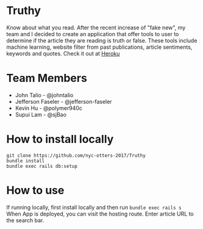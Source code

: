 # Truthy
Know about what you read.
After the recent increase of "fake new", my team and I decided to create an application that offer tools to user to determine if the article they are reading is truth or false. These tools include machine learning, website filter from past publications, article sentiments, keywords and quotes.
Check it out at [Heroku](https://truthy.herokuapp.com/)

# Team Members
* John Talio - @johntalio  
* Jefferson Faseler - @jefferson-faseler  
* Kevin Hu - @polymer940c  
* Supui Lam - @sjBao  

# How to install locally
`git clone https://github.com/nyc-otters-2017/Truthy`  
`bundle install`  
`bundle exec rails db:setup`  

# How to use
If running locally, first install locally and then run `bundle exec rails s`  
When App is deployed, you can visit the hosting route.
Enter article URL to the search bar. 
